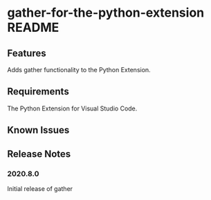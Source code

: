 # gather-for-the-python-extension README

## Features

Adds gather functionality to the Python Extension.

## Requirements

The Python Extension for Visual Studio Code.

## Known Issues

## Release Notes

### 2020.8.0

Initial release of gather
